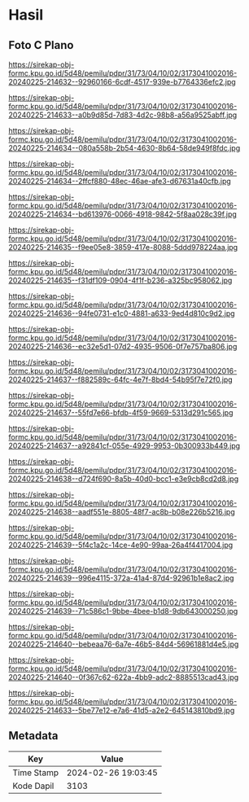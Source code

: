 # Hasil

## Foto C Plano

https://sirekap-obj-formc.kpu.go.id/5d48/pemilu/pdpr/31/73/04/10/02/3173041002016-20240225-214632--92960166-6cdf-4517-939e-b7764336efc2.jpg

https://sirekap-obj-formc.kpu.go.id/5d48/pemilu/pdpr/31/73/04/10/02/3173041002016-20240225-214633--a0b9d85d-7d83-4d2c-98b8-a56a9525abff.jpg

https://sirekap-obj-formc.kpu.go.id/5d48/pemilu/pdpr/31/73/04/10/02/3173041002016-20240225-214634--080a558b-2b54-4630-8b64-58de949f8fdc.jpg

https://sirekap-obj-formc.kpu.go.id/5d48/pemilu/pdpr/31/73/04/10/02/3173041002016-20240225-214634--2ffcf880-48ec-46ae-afe3-d67631a40cfb.jpg

https://sirekap-obj-formc.kpu.go.id/5d48/pemilu/pdpr/31/73/04/10/02/3173041002016-20240225-214634--bd613976-0066-4918-9842-5f8aa028c39f.jpg

https://sirekap-obj-formc.kpu.go.id/5d48/pemilu/pdpr/31/73/04/10/02/3173041002016-20240225-214635--f9ee05e8-3859-417e-8088-5ddd978224aa.jpg

https://sirekap-obj-formc.kpu.go.id/5d48/pemilu/pdpr/31/73/04/10/02/3173041002016-20240225-214635--f31df109-0904-4f1f-b236-a325bc958062.jpg

https://sirekap-obj-formc.kpu.go.id/5d48/pemilu/pdpr/31/73/04/10/02/3173041002016-20240225-214636--94fe0731-e1c0-4881-a633-9ed4d810c9d2.jpg

https://sirekap-obj-formc.kpu.go.id/5d48/pemilu/pdpr/31/73/04/10/02/3173041002016-20240225-214636--ec32e5d1-07d2-4935-9506-0f7e757ba806.jpg

https://sirekap-obj-formc.kpu.go.id/5d48/pemilu/pdpr/31/73/04/10/02/3173041002016-20240225-214637--f882589c-64fc-4e7f-8bd4-54b95f7e72f0.jpg

https://sirekap-obj-formc.kpu.go.id/5d48/pemilu/pdpr/31/73/04/10/02/3173041002016-20240225-214637--55fd7e66-bfdb-4f59-9669-5313d291c565.jpg

https://sirekap-obj-formc.kpu.go.id/5d48/pemilu/pdpr/31/73/04/10/02/3173041002016-20240225-214637--a92841cf-055e-4929-9953-0b300933b449.jpg

https://sirekap-obj-formc.kpu.go.id/5d48/pemilu/pdpr/31/73/04/10/02/3173041002016-20240225-214638--d724f690-8a5b-40d0-bcc1-e3e9cb8cd2d8.jpg

https://sirekap-obj-formc.kpu.go.id/5d48/pemilu/pdpr/31/73/04/10/02/3173041002016-20240225-214638--aadf551e-8805-48f7-ac8b-b08e226b5216.jpg

https://sirekap-obj-formc.kpu.go.id/5d48/pemilu/pdpr/31/73/04/10/02/3173041002016-20240225-214639--5f4c1a2c-14ce-4e90-99aa-26a4f4417004.jpg

https://sirekap-obj-formc.kpu.go.id/5d48/pemilu/pdpr/31/73/04/10/02/3173041002016-20240225-214639--996e4115-372a-41a4-87d4-92961b1e8ac2.jpg

https://sirekap-obj-formc.kpu.go.id/5d48/pemilu/pdpr/31/73/04/10/02/3173041002016-20240225-214639--71c586c1-9bbe-4bee-b1d8-9db643000250.jpg

https://sirekap-obj-formc.kpu.go.id/5d48/pemilu/pdpr/31/73/04/10/02/3173041002016-20240225-214640--bebeaa76-6a7e-46b5-84d4-56961881d4e5.jpg

https://sirekap-obj-formc.kpu.go.id/5d48/pemilu/pdpr/31/73/04/10/02/3173041002016-20240225-214640--0f367c62-622a-4bb9-adc2-8885513cad43.jpg

https://sirekap-obj-formc.kpu.go.id/5d48/pemilu/pdpr/31/73/04/10/02/3173041002016-20240225-214633--5be77e12-e7a6-41d5-a2e2-645143810bd9.jpg


## Metadata

| Key        | Value               |
| ---------- | ------------------- |
| Time Stamp | 2024-02-26 19:03:45 |
| Kode Dapil | 3103                |



